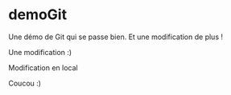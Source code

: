 # demoGit
Une démo de Git qui se passe bien.
Et une modification de plus !


Une modification  :)

Modification en local 


Coucou :) 
